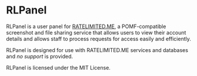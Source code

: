 # RLPanel

RLPanel is a user panel for [RATELIMITED.ME](https://ratelimited.me/), a POMF-compatible screenshot and file sharing service that allows users to view their account details and allows staff to process requests for access easily and efficiently.

RLPanel is designed for use with RATELIMITED.ME services and databases and *no support* is provided.

RLPanel is licensed under the MIT License.